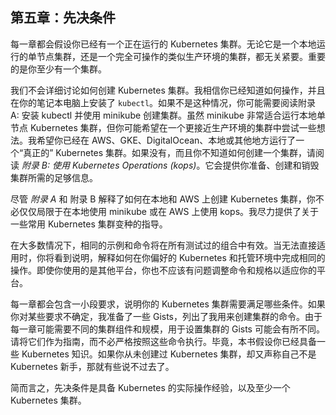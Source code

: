 ## 第五章：先决条件

每一章都会假设你已经有一个正在运行的 Kubernetes 集群。无论它是一个本地运行的单节点集群，还是一个完全可操作的类似生产环境的集群，都无关紧要。重要的是你至少有一个集群。

我们不会详细讨论如何创建 Kubernetes 集群。我相信你已经知道如何操作，并且在你的笔记本电脑上安装了 `kubectl`。如果不是这种情况，你可能需要阅读附录 A: 安装 kubectl 并使用 minikube 创建集群。虽然 minikube 非常适合运行本地单节点 Kubernetes 集群，但你可能希望在一个更接近生产环境的集群中尝试一些想法。我希望你已经在 AWS、GKE、DigitalOcean、本地或其他地方运行了一个“真正的” Kubernetes 集群。如果没有，而且你不知道如何创建一个集群，请阅读 *附录 B: 使用 Kubernetes Operations (kops)*。它会提供你准备、创建和销毁集群所需的足够信息。

尽管 *附录 A* 和 附录 B 解释了如何在本地和 AWS 上创建 Kubernetes 集群，你不必仅仅局限于在本地使用 minikube 或在 AWS 上使用 kops。我尽力提供了关于一些常用 Kubernetes 集群变种的指导。

在大多数情况下，相同的示例和命令将在所有测试过的组合中有效。当无法直接适用时，你将看到说明，解释如何在你偏好的 Kubernetes 和托管环境中完成相同的操作。即使你使用的是其他平台，你也不应该有问题调整命令和规格以适应你的平台。

每一章都会包含一小段要求，说明你的 Kubernetes 集群需要满足哪些条件。如果你对某些要求不确定，我准备了一些 Gists，列出了我用来创建集群的命令。由于每一章可能需要不同的集群组件和规模，用于设置集群的 Gists 可能会有所不同。请将它们作为指南，而不必严格按照这些命令执行。毕竟，本书假设你已经具备一些 Kubernetes 知识。如果你从未创建过 Kubernetes 集群，却又声称自己不是 Kubernetes 新手，那就有些说不过去了。

简而言之，先决条件是具备 Kubernetes 的实际操作经验，以及至少一个 Kubernetes 集群。
